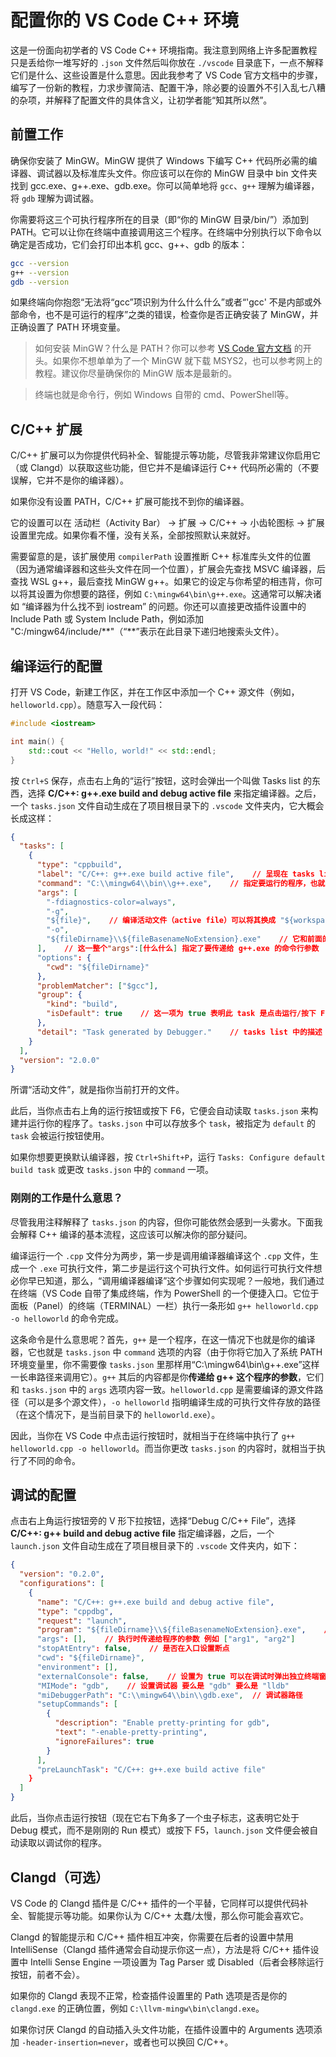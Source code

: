 # 配置你的 VS Code C++ 环境

这是一份面向初学者的 VS Code C++ 环境指南。我注意到网络上许多配置教程只是丢给你一堆写好的 `.json` 文件然后叫你放在 `./vscode` 目录底下，一点不解释它们是什么、这些设置是什么意思。因此我参考了 VS Code 官方文档中的步骤，编写了一份新的教程，力求步骤简洁、配置干净，除必要的设置外不引入乱七八糟的杂项，并解释了配置文件的具体含义，让初学者能“知其所以然”。

## 前置工作

确保你安装了 MinGW。MinGW 提供了 Windows 下编写 C++ 代码所必需的编译器、调试器以及标准库头文件。你应该可以在你的 MinGW 目录中 bin 文件夹找到 gcc.exe、g++.exe、gdb.exe。你可以简单地将 `gcc`、`g++` 理解为编译器，将 `gdb` 理解为调试器。

你需要将这三个可执行程序所在的目录（即“你的 MinGW 目录/bin/”）添加到 PATH。它可以让你在终端中直接调用这三个程序。在终端中分别执行以下命令以确定是否成功，它们会打印出本机 gcc、g++、gdb 的版本：

```bash
gcc --version
g++ --version
gdb --version
```

如果终端向你抱怨“无法将“gcc”项识别为什么什么什么”或者“'gcc' 不是内部或外部命令，也不是可运行的程序”之类的错误，检查你是否正确安装了 MinGW，并正确设置了 PATH 环境变量。

> 如何安装 MinGW？什么是 PATH？你可以参考 [VS Code 官方文档](https://code.visualstudio.com/docs/cpp/config-mingw) 的开头。如果你不想单单为了一个 MinGW 就下载 MSYS2，也可以参考网上的教程。建议你尽量确保你的 MinGW 版本是最新的。

> 终端也就是命令行，例如 Windows 自带的 cmd、PowerShell等。


## C/C++ 扩展

C/C++ 扩展可以为你提供代码补全、智能提示等功能，尽管我非常建议你启用它（或 Clangd）以获取这些功能，但它并不是编译运行 C++ 代码所必需的（不要误解，它并不是你的编译器）。

如果你没有设置 PATH，C/C++ 扩展可能找不到你的编译器。

它的设置可以在 活动栏（Activity Bar） -> 扩展 -> C/C++ -> 小齿轮图标 -> 扩展设置里完成。如果你看不懂，没有关系，全部按照默认来就好。

需要留意的是，该扩展使用 `compilerPath` 设置推断 C++ 标准库头文件的位置（因为通常编译器和这些头文件在同一个位置），扩展会先查找 MSVC 编译器，后查找 WSL g++，最后查找 MinGW g++。如果它的设定与你希望的相违背，你可以将其设置为你想要的路径，例如 `C:\mingw64\bin\g++.exe`。这通常可以解决诸如 “编译器为什么找不到 iostream” 的问题。你还可以直接更改插件设置中的 Include Path 或 System Include Path，例如添加 "C:/mingw64/include/\*\*"（“\*\*”表示在此目录下递归地搜索头文件）。

## 编译运行的配置

打开 VS Code，新建工作区，并在工作区中添加一个 C++ 源文件（例如，`helloworld.cpp`）。随意写入一段代码：

```c++
#include <iostream>

int main() {
    std::cout << "Hello, world!" << std::endl;
}
```

按 `Ctrl+S` 保存，点击右上角的“运行”按钮，这时会弹出一个叫做 Tasks list 的东西，选择 **C/C++: g++.exe build and debug active file** 来指定编译器。之后，一个 `tasks.json` 文件自动生成在了项目根目录下的 `.vscode` 文件夹内，它大概会长成这样：

```json
{
  "tasks": [
    {
      "type": "cppbuild",
      "label": "C/C++: g++.exe build active file",    // 呈现在 tasks list 中 可随意命名
      "command": "C:\\mingw64\\bin\\g++.exe",    // 指定要运行的程序，也就是你的编译器
      "args": [
        "-fdiagnostics-color=always",
        "-g",
        "${file}",    // 编译活动文件（active file）可以将其换成 "${workspaceFolder}/*.cpp" 来编译所有源文件
        "-o",
        "${fileDirname}\\${fileBasenameNoExtension}.exe"    // 它和前面的 "-o" 是一体的 意思是将生成的可执行文件存放在当前目录下
      ],    // 这一整个"args":[什么什么] 指定了要传递给 g++.exe 的命令行参数
      "options": {
        "cwd": "${fileDirname}"
      },
      "problemMatcher": ["$gcc"],
      "group": {
        "kind": "build",
        "isDefault": true    // 这一项为 true 表明此 task 是点击运行/按下 F6 后运行的默认 task
      },
      "detail": "Task generated by Debugger."    // tasks list 中的描述 可随意填写
    }
  ],
  "version": "2.0.0"
}
```

所谓“活动文件”，就是指你当前打开的文件。

此后，当你点击右上角的运行按钮或按下 F6，它便会自动读取 `tasks.json` 来构建并运行你的程序了。`tasks.json` 中可以存放多个 `task`，被指定为 `default` 的 `task` 会被运行按钮使用。

如果你想要更换默认编译器，按 `Ctrl+Shift+P`，运行 `Tasks: Configure default build task` 或更改 `tasks.json` 中的 `command` 一项。

### 刚刚的工作是什么意思？

尽管我用注释解释了 `tasks.json` 的内容，但你可能依然会感到一头雾水。下面我会解释 C++ 编译的基本流程，这应该可以解决你的部分疑问。

编译运行一个 `.cpp` 文件分为两步，第一步是调用编译器编译这个 `.cpp` 文件，生成一个 `.exe` 可执行文件，第二步是运行这个可执行文件。如何运行可执行文件想必你早已知道，那么，“调用编译器编译”这个步骤如何实现呢？一般地，我们通过在终端（VS Code 自带了集成终端，作为 PowerShell 的一个便捷入口。它位于面板（Panel）的终端（TERMINAL）一栏）执行一条形如 `g++ helloworld.cpp -o helloworld` 的命令完成。

这条命令是什么意思呢？首先，`g++` 是一个程序，在这一情况下也就是你的编译器，它也就是 `tasks.json` 中 `command` 选项的内容（由于你将它加入了系统 PATH 环境变量里，你不需要像 `tasks.json` 里那样用“C:\mingw64\bin\g++.exe”这样一长串路径来调用它）。`g++` 其后的内容都是你**传递给 g++ 这个程序的参数**，它们和 `tasks.json` 中的 `args` 选项内容一致。`helloworld.cpp` 是需要编译的源文件路径（可以是多个源文件），`-o helloworld` 指明编译生成的可执行文件存放的路径（在这个情况下，是当前目录下的 `helloworld.exe`）。

因此，当你在 VS Code 中点击运行按钮时，就相当于在终端中执行了 `g++ helloworld.cpp -o helloworld`。而当你更改 `tasks.json` 的内容时，就相当于执行了不同的命令。

## 调试的配置

点击右上角运行按钮旁的 V 形下拉按钮，选择“Debug C/C++ File”，选择 **C/C++: g++ build and debug active file** 指定编译器，之后，一个 `launch.json` 文件自动生成在了项目根目录下的 `.vscode` 文件夹内，如下：

```json
{
  "version": "0.2.0",
  "configurations": [
    {
      "name": "C/C++: g++.exe build and debug active file",
      "type": "cppdbg",
      "request": "launch",
      "program": "${fileDirname}\\${fileBasenameNoExtension}.exe",    // 指定需要调试的文件 这里为活动文件目录 ${fileDirname} 下的活动文件（对应的可执行文件）
      "args": [],    // 执行时传递给程序的参数 例如 ["arg1", "arg2"]
      "stopAtEntry": false,    // 是否在入口设置断点
      "cwd": "${fileDirname}",
      "environment": [],
      "externalConsole": false,    // 设置为 true 可以在调试时弹出独立终端窗口
      "MIMode": "gdb",    // 设置调试器 要么是 "gdb" 要么是 "lldb"
      "miDebuggerPath": "C:\\mingw64\\bin\\gdb.exe",  // 调试器路径
      "setupCommands": [
        {
          "description": "Enable pretty-printing for gdb",
          "text": "-enable-pretty-printing",
          "ignoreFailures": true
        }
      ],
      "preLaunchTask": "C/C++: g++.exe build active file"
    }
  ]
}
```

此后，当你点击运行按钮（现在它右下角多了一个虫子标志，这表明它处于 Debug 模式，而不是刚刚的 Run 模式）或按下 F5，`launch.json` 文件便会被自动读取以调试你的程序。



## Clangd（可选）

VS Code 的 Clangd 插件是 C/C++ 插件的一个平替，它同样可以提供代码补全、智能提示等功能。如果你认为 C/C++ 太蠢/太慢，那么你可能会喜欢它。

Clangd 的智能提示和 C/C++ 插件相互冲突，你需要在后者的设置中禁用 IntelliSense（Clangd 插件通常会自动提示你这一点），方法是将 C/C++ 插件设置中 Intelli Sense Engine 一项设置为 Tag Parser 或 Disabled（后者会移除运行按钮，前者不会）。

如果你的 Clangd 表现不正常，检查插件设置里的 Path 选项是否是你的 `clangd.exe` 的正确位置，例如 `C:\llvm-mingw\bin\clangd.exe`。

如果你讨厌 Clangd 的自动插入头文件功能，在插件设置中的 Arguments 选项添加 `-header-insertion=never`，或者也可以换回 C/C++。
